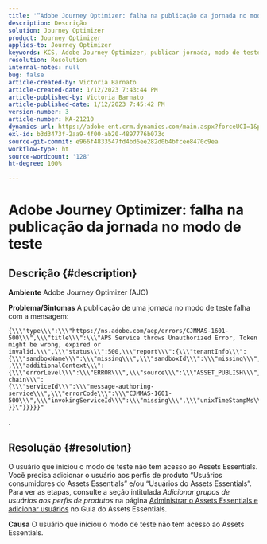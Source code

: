```yaml
---
title: '“Adobe Journey Optimizer: falha na publicação da jornada no modo de teste”'
description: Descrição
solution: Journey Optimizer
product: Journey Optimizer
applies-to: Journey Optimizer
keywords: KCS, Adobe Journey Optimizer, publicar jornada, modo de teste, falha, AJO
resolution: Resolution
internal-notes: null
bug: false
article-created-by: Victoria Barnato
article-created-date: 1/12/2023 7:43:44 PM
article-published-by: Victoria Barnato
article-published-date: 1/12/2023 7:45:42 PM
version-number: 3
article-number: KA-21210
dynamics-url: https://adobe-ent.crm.dynamics.com/main.aspx?forceUCI=1&pagetype=entityrecord&etn=knowledgearticle&id=7892a466-b192-ed11-aad1-6045bd006d92
exl-id: b3d3473f-2aa9-4f00-ab20-4897776b073c
source-git-commit: e966f4833547fd4bd6ee282d0b4bfcee8470c9ea
workflow-type: ht
source-wordcount: '128'
ht-degree: 100%

---
```


# Adobe Journey Optimizer: falha na publicação da jornada no modo de teste

## Descrição {#description}

<b>Ambiente</b>
Adobe Journey Optimizer (AJO)


<b>Problema/Sintomas</b>
A publicação de uma jornada no modo de teste falha com a mensagem:


```
{\\\"type\\\":\\\"https://ns.adobe.com/aep/errors/CJMMAS-1601-500\\\",\\\"title\\\":\\\"APS Service throws Unauthorized Error, Token might be wrong, expired or invalid.\\\",\\\"status\\\":500,\\\"report\\\":{\\\"tenantInfo\\\":
{\\\"sandboxName\\\":\\\"missing\\\",\\\"sandboxId\\\":\\\"missing\\\",\\\"imsOrgId\\\":\\\"missing\\\"}
,\\\"additionalContext\\\":{\\\"errorLevel\\\":\\\"ERROR\\\",\\\"source\\\":\\\"ASSET_PUBLISH\\\"}},\\\"error-chain\\\":
{\\\"serviceId\\\":\\\"message-authoring-service\\\",\\\"errorCode\\\":\\\"CJMMAS-1601-500\\\",\\\"invokingServiceId\\\":\\\"missing\\\",\\\"unixTimeStampMs\\\":«REDACTED»}
}}\"}}}}}"
```

.

## Resolução {#resolution}


O usuário que iniciou o modo de teste não tem acesso ao Assets Essentials. Você precisa adicionar o usuário aos perfis de produto “Usuários consumidores do Assets Essentials” e/ou “Usuários do Assets Essentials”. Para ver as etapas, consulte a seção intitulada *Adicionar grupos de usuários aos perfis de produtos* na página [Administrar o Assets Essentials e adicionar usuários](https://experienceleague.adobe.com/docs/experience-manager-assets-essentials/help/get-started-admins/deploy-administer.html?lang=pt-BR#add-users-to-product-profiles) no Guia do Assets Essentials.

<b>Causa</b>
O usuário que iniciou o modo de teste não tem acesso ao Assets Essentials.
